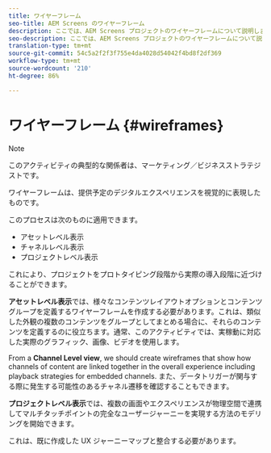 ```yaml
---
title: ワイヤーフレーム
seo-title: AEM Screens のワイヤーフレーム
description: ここでは、AEM Screens プロジェクトのワイヤーフレームについて説明します
seo-description: ここでは、AEM Screens プロジェクトのワイヤーフレームについて説明します
translation-type: tm+mt
source-git-commit: 54c5a2f2f3f755e4da4028d54042f4bd8f2df369
workflow-type: tm+mt
source-wordcount: '210'
ht-degree: 86%

---
```



# ワイヤーフレーム {#wireframes}

>[!NOTE]
>このアクティビティの典型的な関係者は、マーケティング／ビジネスストラテジストです。

ワイヤーフレームは、提供予定のデジタルエクスペリエンスを視覚的に表現したものです。

このプロセスは次のものに適用できます。

* アセットレベル表示
* チャネルレベル表示
* プロジェクトレベル表示

これにより、プロジェクトをプロトタイピング段階から実際の導入段階に近づけることができます。

**アセットレベル表示**&#x200B;では、様々なコンテンツレイアウトオプションとコンテンツグループを定義するワイヤーフレームを作成する必要があります。これは、類似した外観の複数のコンテンツをグループとしてまとめる場合に、それらのコンテンツを定義するのに役立ちます。通常、このアクティビティでは、実稼動に対応した実際のグラフィック、画像、ビデオを使用します。

From a **Channel Level view**, we should create wireframes that show how channels of content are linked together in the overall experience including playback strategies for embedded channels. また、データトリガーが関与する際に発生する可能性のあるチャネル遷移を確認することもできます。

**プロジェクトレベル表示**&#x200B;では、複数の画面やエクスペリエンスが物理空間で連携してマルチタッチポイントの完全なユーザージャーニーを実現する方法のモデリングを開始できます。

これは、既に作成した UX ジャーニーマップと整合する必要があります。

